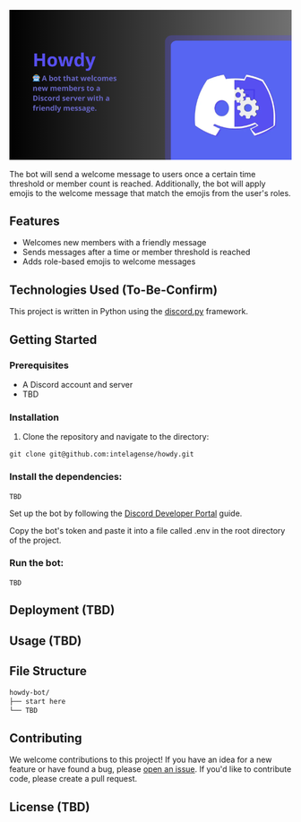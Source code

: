 ![image](img/header-howdy.png)

The bot will send a welcome message to users once a certain time threshold or member count is reached. Additionally, the bot will apply emojis to the welcome message that match the emojis from the user's roles.

## Features
- Welcomes new members with a friendly message
- Sends messages after a time or member threshold is reached
- Adds role-based emojis to welcome messages

## Technologies Used (To-Be-Confirm)
This project is written in Python using the [discord.py](https://github.com/Rapptz/discord.py) framework.

## Getting Started

### Prerequisites
- A Discord account and server
- TBD

### Installation
1. Clone the repository and navigate to the directory: 
```
git clone git@github.com:intelagense/howdy.git
```

### Install the dependencies:
```
TBD
```

Set up the bot by following the [Discord Developer Portal](https://discord.com/developers/docs/intro) guide.

Copy the bot's token and paste it into a file called .env in the root directory of the project.

### Run the bot:
```
TBD
```

## Deployment (TBD)

## Usage (TBD)

## File Structure 
```
howdy-bot/
├── start here
└── TBD
```
## Contributing
We welcome contributions to this project! If you have an idea for a new feature or have found a bug, please [open an issue](https://github.com/intelagense/howdy/issues). If you'd like to contribute code, please create a pull request.

## License (TBD)
